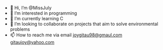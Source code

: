 - 👋 Hi, I’m @MissJuly
- 👀 I’m interested in programming
- 🌱 I’m currently learning C
- 💞️ I’m looking to collaborate on projects that aim to solve environmental problems
- 📫 How to reach me via email joygitau98@gmaul.com gitaujoy@yahoo.com

<!---
MissJuly/MissJuly is a ✨ special ✨ repository because its `README.md` (this file) appears on your GitHub profile.
You can click the Preview link to take a look at your changes.
--->
